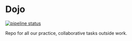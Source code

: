# Dojo

[![pipeline status](https://gitlab.com/storybrain/dojo/badges/asifmohd/pipeline.svg)](https://gitlab.com/storybrain/dojo/-/commits/asifmohd)

Repo for all our practice, collaborative tasks outside work.
